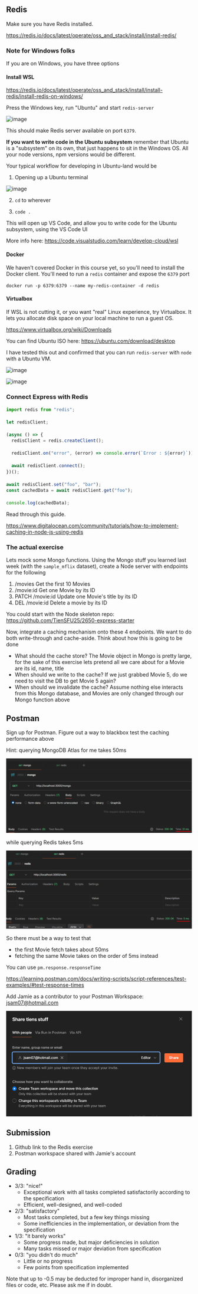 ## Redis

Make sure you have Redis installed.

https://redis.io/docs/latest/operate/oss_and_stack/install/install-redis/

### Note for Windows folks
If you are on Windows, you have three options

#### Install WSL
https://redis.io/docs/latest/operate/oss_and_stack/install/install-redis/install-redis-on-windows/

Press the Windows key, run "Ubuntu" and start `redis-server`

![image](https://github.com/TienSFU25/2650-weekly-exercises/assets/10173141/04c82c4a-5bf6-4e17-b3f9-5491bd4fcc86)

This should make Redis server available on port `6379`.

**If you want to write code in the Ubuntu subsystem** remember that Ubuntu is a "subsystem" on its own, that just happens to sit in the Windows OS. All your node versions, npm versions would be different.

Your typical workflow for developing in Ubuntu-land would be

1. Opening up a Ubuntu terminal

![image](https://github.com/TienSFU25/2650-weekly-exercises/assets/10173141/8723005c-6f8c-4b9a-a6f8-12801f0696c4)

2. `cd` to wherever

3. `code .`

This will open up VS Code, and allow you to write code for the Ubuntu subsystem, using the VS Code UI

More info here: https://code.visualstudio.com/learn/develop-cloud/wsl

#### Docker

We haven't covered Docker in this course yet, so you'll need to install the Docker client. You'll need to run a `redis` container and expose the `6379` port

`docker run -p 6379:6379 --name my-redis-container -d redis`

#### Virtualbox

If WSL is not cutting it, or you want "real" Linux experience, try Virtualbox. It lets you allocate disk space on your local machine to run a guest OS.

https://www.virtualbox.org/wiki/Downloads

You can find Ubuntu ISO here: https://ubuntu.com/download/desktop

I have tested this out and confirmed that you can run `redis-server` with `node` with a Ubuntu VM.

![image](https://github.com/TienSFU25/2650-weekly-exercises/assets/10173141/6700da3f-71cd-4754-aa53-dd0312e6a801)

![image](https://github.com/TienSFU25/2650-weekly-exercises/assets/10173141/f8377aa3-6393-4b71-a64b-0a990b44ef1d)

### Connect Express with Redis

```js
import redis from "redis";

let redisClient;

(async () => {
  redisClient = redis.createClient();

  redisClient.on("error", (error) => console.error(`Error : ${error}`));

  await redisClient.connect();
})();

await redisClient.set("foo", "bar");
const cachedData = await redisClient.get("foo");

console.log(cachedData);
```

Read through this guide.

https://www.digitalocean.com/community/tutorials/how-to-implement-caching-in-node-js-using-redis

### The actual exercise
Lets mock some Mongo functions. Using the Mongo stuff you learned last week (with the `sample_mflix` dataset), create a Node server with endpoints for the following

1. /movies Get the first 10 Movies
2. /movie:id Get one Movie by its ID
3. PATCH /movie:id Update one Movie's title by its ID
4. DEL /movie:id Delete a movie by its ID

You could start with the Node skeleton repo: https://github.com/TienSFU25/2650-express-starter

Now, integrate a caching mechanism onto these 4 endpoints. We want to do both write-through and cache-aside. Think about how this is going to be done

- What should the cache store? The Movie object in Mongo is pretty large, for the sake of this exercise lets pretend all we care about for a Movie are its id, name, title
- When should we write to the cache? If we just grabbed Movie 5, do we need to visit the DB to get Movie 5 again?
- When should we invalidate the cache? Assume nothing else interacts from this Mongo database, and Movies are only changed through our Mongo function above

## Postman

Sign up for Postman. Figure out a way to blackbox test the caching performance above

Hint: querying MongoDB Atlas for me takes 50ms

![alt text](image-1.png)

while querying Redis takes 5ms

![alt text](image-2.png)

So there must be a way to test that

- the first Movie fetch takes about 50ms
- fetching the same Movie takes on the order of 5ms instead

You can use `pm.response.responseTime`

https://learning.postman.com/docs/writing-scripts/script-references/test-examples/#test-response-times

Add Jamie as a contributor to your Postman Workspace: jsam07@hotmail.com

![alt text](image.png)

## Submission

1. Github link to the Redis exercise
2. Postman workspace shared with Jamie's account

## Grading

- 3/3: "nice!"
  - Exceptional work with all tasks completed satisfactorily according to the specification
  - Efficient, well-designed, and well-coded
- 2/3: "satisfactory"
  - Most tasks completed, but a few key things missing
  - Some inefficiencies in the implementation, or deviation from the specification
- 1/3: "it barely works"
  - Some progress made, but major deficiencies in solution
  - Many tasks missed or major deviation from specification
- 0/3: "you didn't do much"
  - Little or no progress
  - Few points from specification implemented

Note that up to -0.5 may be deducted for improper hand in, disorganized files or code, etc. Please ask me if in doubt.
